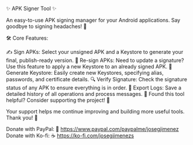 ✨ APK Signer Tool ✨

An easy-to-use APK signing manager for your Android applications. Say goodbye to signing headaches! 🚀

🛠️ Core Features:

✍️ Sign APKs: Select your unsigned APK and a Keystore to generate your final, publish-ready version.
🔄 Re-sign APKs: Need to update a signature? Use this feature to apply a new Keystore to an already signed APK.
🔑 Generate Keystore: Easily create new Keystores, specifying alias, passwords, and certificate details.
🔍 Verify Signature: Check the signature status of any APK to ensure everything is in order.
📂 Export Logs: Save a detailed history of all operations and process messages.
💖 Found this tool helpful? Consider supporting the project! 💖

Your support helps me continue improving and building more useful tools. Thank you! 🙏

Donate with PayPal: 💸 https://www.paypal.com/paypalme/josegjimenez
Donate with Ko-fi: ☕ https://ko-fi.com/josegjimenezs
